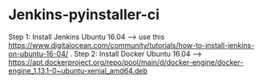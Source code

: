 # Jenkins-pyinstaller-ci
Step 1: Install Jenkins
Ubuntu 16.04 --> use this https://www.digitalocean.com/community/tutorials/how-to-install-jenkins-on-ubuntu-16-04/ .
 Step 2: Install Docker
 Ubuntu 16.04 --> https://apt.dockerproject.org/repo/pool/main/d/docker-engine/docker-engine_1.13.1-0~ubuntu-xenial_amd64.deb
 
